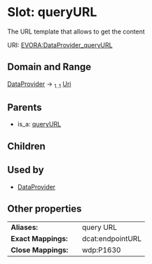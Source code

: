 
# Slot: queryURL

The URL template that allows to get the content

URI: [EVORA:DataProvider_queryURL](https://evora-project.eu/DataProvider_queryURL)


## Domain and Range

[DataProvider](DataProvider.md) &#8594;  <sub>1..1</sub> [Uri](types/Uri.md)

## Parents

 *  is_a: [queryURL](queryURL.md)

## Children


## Used by

 * [DataProvider](DataProvider.md)

## Other properties

|  |  |  |
| --- | --- | --- |
| **Aliases:** | | query URL |
| **Exact Mappings:** | | dcat:endpointURL |
| **Close Mappings:** | | wdp:P1630 |